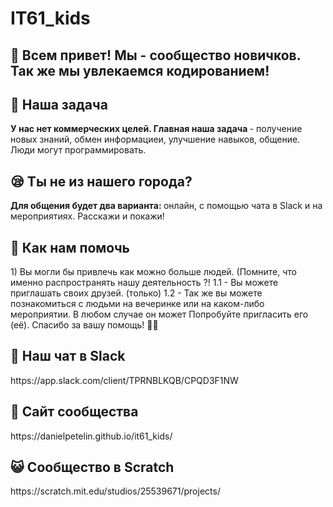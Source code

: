 <h1> IT61_kids </ h1>
<h2> 🤗 Всем привет! </ h2>
<b> Мы - сообщество новичков. </b> Так же мы увлекаемся кодированием!
<h2> 📖 Наша задача </h2>
<b> У нас нет коммерческих целей. </b> <b> Главная наша задача </b> - получение новых знаний, обмен информациеи, улучшение навыков, общение. Люди могут программировать.
<h2> 😪 Ты не из нашего города? </h2>
<b> Для общения будет два варианта: </b> онлайн, с помощью чата в Slack и на мероприятиях. Расскажи и покажи!
<h2> 🎁 Как нам помочь </h2>
1) Вы могли бы привлечь как можно больше людей. (Помните, что именно распространять нашу деятельность ?!
     1.1 - Вы можете приглашать своих друзей. (только)
     1.2 - Так же вы можете познакомиться с людьми на вечеринке или на каком-либо мероприятии. В любом случае он может Попробуйте пригласить его (её). Спасибо за вашу помощь! 🙌🏻
<h2> 📱 Наш чат в Slack </h2>
https://app.slack.com/client/TPRNBLKQB/CPQD3F1NW
<h2> 📑 Сайт сообщества </h2>
https://danielpetelin.github.io/it61_kids/
<h2> 😺 Сообщество в Scratch </h2>
https://scratch.mit.edu/studios/25539671/projects/

